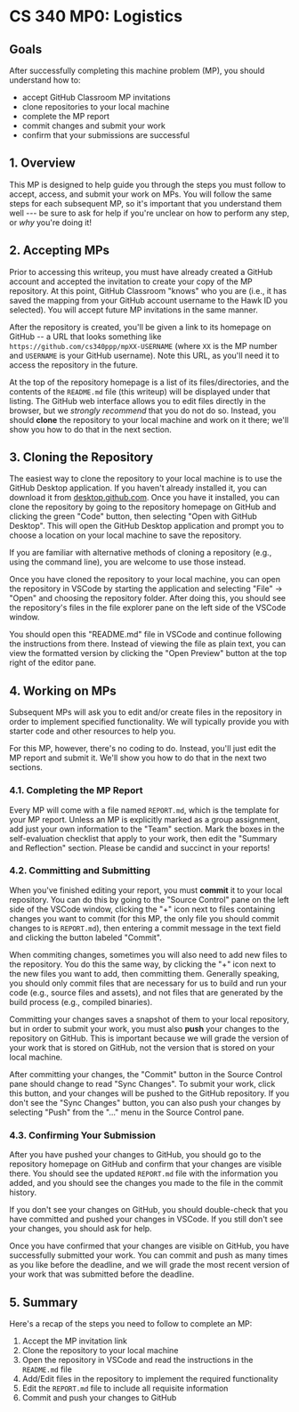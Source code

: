 # CS 340 MP0: Logistics

## Goals

After successfully completing this machine problem (MP), you should understand
how to:

- accept GitHub Classroom MP invitations
- clone repositories to your local machine
- complete the MP report
- commit changes and submit your work
- confirm that your submissions are successful

## 1. Overview

This MP is designed to help guide you through the steps you must follow to
accept, access, and submit your work on MPs. You will follow the same steps for
each subsequent MP, so it's important that you understand them well --- be sure
to ask for help if you're unclear on how to perform any step, or _why_ you're
doing it!

## 2. Accepting MPs

Prior to accessing this writeup, you must have already created a GitHub account
and accepted the invitation to create your copy of the MP repository. At this
point, GitHub Classroom "knows" who you are (i.e., it has saved the mapping from
your GitHub account username to the Hawk ID you selected). You will accept
future MP invitations in the same manner.

After the repository is created, you'll be given a link to its homepage on
GitHub -- a URL that looks something like
`https://github.com/cs340ppp/mpXX-USERNAME` (where `XX` is the MP number and
`USERNAME` is your GitHub username). Note this URL, as you'll need it to access
the repository in the future.

At the top of the repository homepage is a list of its files/directories, and
the contents of the `README.md` file (this writeup) will be displayed under that
listing. The GitHub web interface allows you to edit files directly in the
browser, but we _strongly recommend_ that you do not do so. Instead, you should
**clone** the repository to your local machine and work on it there; we'll show
you how to do that in the next section.

## 3. Cloning the Repository

The easiest way to clone the repository to your local machine is to use the
GitHub Desktop application. If you haven't already installed it, you can
download it from [desktop.github.com](https://desktop.github.com). Once you have
it installed, you can clone the repository by going to the repository homepage
on GitHub and clicking the green "Code" button, then selecting "Open with GitHub
Desktop". This will open the GitHub Desktop application and prompt you to choose
a location on your local machine to save the repository.

If you are familiar with alternative methods of cloning a repository (e.g.,
using the command line), you are welcome to use those instead.

Once you have cloned the repository to your local machine, you can open the
repository in VSCode by starting the application and selecting "File" -> "Open"
and choosing the repository folder. After doing this, you should see the
repository's files in the file explorer pane on the left side of the VSCode
window.

You should open this "README.md" file in VSCode and continue following the
instructions from there. Instead of viewing the file as plain text, you can view
the formatted version by clicking the "Open Preview" button at the top right of
the editor pane.

## 4. Working on MPs

Subsequent MPs will ask you to edit and/or create files in the repository in
order to implement specified functionality. We will typically provide you with
starter code and other resources to help you.

For this MP, however, there's no coding to do. Instead, you'll just edit the MP
report and submit it. We'll show you how to do that in the next two sections.

### 4.1. Completing the MP Report

Every MP will come with a file named `REPORT.md`, which is the template for your
MP report. Unless an MP is explicitly marked as a group assignment, add just
your own information to the "Team" section. Mark the boxes in the
self-evaluation checklist that apply to your work, then edit the "Summary and
Reflection" section. Please be candid and succinct in your reports!

### 4.2. Committing and Submitting

When you've finished editing your report, you must **commit** it to your local
repository. You can do this by going to the "Source Control" pane on the left
side of the VSCode window, clicking the "+" icon next to files containing
changes you want to commit (for this MP, the only file you should commit changes
to is `REPORT.md`), then entering a commit message in the text field and
clicking the button labeled "Commit".

When commiting changes, sometimes you will also need to add new files to the
repository. You do this the same way, by clicking the "+" icon next to the new
files you want to add, then committing them. Generally speaking, you should only
commit files that are necessary for us to build and run your code (e.g., source
files and assets), and not files that are generated by the build process (e.g.,
compiled binaries).

Committing your changes saves a snapshot of them to your local repository, but
in order to submit your work, you must also **push** your changes to the
repository on GitHub. This is important because we will grade the version of
your work that is stored on GitHub, not the version that is stored on your local
machine.

After committing your changes, the "Commit" button in the Source Control pane
should change to read "Sync Changes". To submit your work, click this button,
and your changes will be pushed to the GitHub repository. If you don't see the
"Sync Changes" button, you can also push your changes by selecting "Push" from
the "..." menu in the Source Control pane.

### 4.3. Confirming Your Submission

After you have pushed your changes to GitHub, you should go to the repository
homepage on GitHub and confirm that your changes are visible there. You should
see the updated `REPORT.md` file with the information you added, and you should
see the changes you made to the file in the commit history.

If you don't see your changes on GitHub, you should double-check that you have
committed and pushed your changes in VSCode. If you still don't see your
changes, you should ask for help.

Once you have confirmed that your changes are visible on GitHub, you have
successfully submitted your work. You can commit and push as many times as you
like before the deadline, and we will grade the most recent version of your work
that was submitted before the deadline.

## 5. Summary

Here's a recap of the steps you need to follow to complete an MP:

1. Accept the MP invitation link
2. Clone the repository to your local machine
3. Open the repository in VSCode and read the instructions in the `README.md`
   file
4. Add/Edit files in the repository to implement the required functionality
5. Edit the `REPORT.md` file to include all requisite information
6. Commit and push your changes to GitHub
